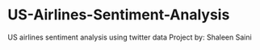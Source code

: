 # US-Airlines-Sentiment-Analysis
US airlines sentiment analysis using twitter data
Project by: Shaleen Saini
